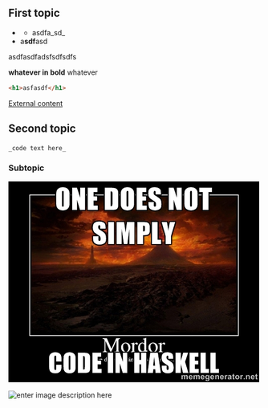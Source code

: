 ## First topic
* * asdfa_sd_
* a**sdf**asd

asdfasdfadsfsdfsdfs

**whatever in bold** whatever

```html
<h1>asfasdf</h1>
```
[External content](https://www.google.com.au)
## Second topic

```
_code text here_
```
### Subtopic

![enter link description here](/assets/haskell-mordor.jpg)

![enter image description here](/assets/feature-expedition.jpg "enter image title here")